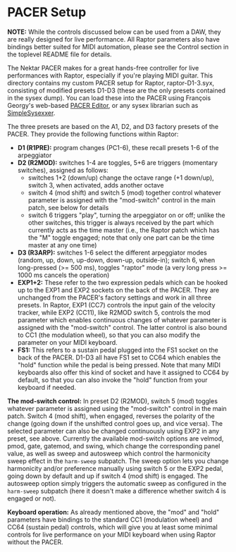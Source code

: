 # PACER Setup

**NOTE:** While the controls discussed below can be used from a DAW, they are really designed for live performance. All Raptor parameters also have bindings better suited for MIDI automation, please see the Control section in the toplevel README file for details.

The Nektar PACER makes for a great hands-free controller for live performances with Raptor, especially if you're playing MIDI guitar. This directory contains my custom PACER setup for Raptor, raptor-D1-3.syx, consisting of modified presets D1-D3 (these are the only presets contained in the sysex dump). You can load these into the PACER using François Georgy's web-based [PACER Editor][], or any sysex librarian such as [SimpleSysexxer][].

The three presets are based on the A1, D2, and D3 factory presets of the PACER. They provide the following functions within Raptor:

- **D1 (R1PRE):** program changes (PC1-6), these recall presets 1-6 of the arpeggiator
- **D2 (R2MOD):** switches 1-4 are toggles, 5+6 are triggers (momentary switches), assigned as follows:
    - switches 1+2 (down/up) change the octave range (+1 down/up), switch 3, when activated, adds another octave
    - switch 4 (mod shift) and switch 5 (mod) together control whatever parameter is assigned with the "mod-switch" control in the main patch, see below for details
    - switch 6 triggers "play", turning the arpeggiator on or off; unlike the other switches, this trigger is always received by the part which currently acts as the time master (i.e., the Raptor patch which has the "M" toggle engaged; note that only one part can be the time master at any one time)
- **D3 (R3ARP):** switches 1-6 select the different arpeggiator modes (random, up, down, up-down, down-up, outside-in); switch 6, when long-pressed (>= 500 ms), toggles "raptor" mode (a very long press >= 1000 ms cancels the operation)
- **EXP1+2:** These refer to the two expression pedals which can be hooked up to the EXP1 and EXP2 sockets on the back of the PACER. They are unchanged from the PACER's factory settings and work in all three presets. In Raptor, EXP1 (CC7) controls the input gain of the velocity tracker, while EXP2 (CC11), like R2MOD switch 5, controls the mod parameter which enables continuous changes of whatever parameter is assigned with the "mod-switch" control. The latter control is also bound to CC1 (the modulation wheel), so that you can also modify the parameter on your MIDI keyboard.
- **FS1:** This refers to a sustain pedal plugged into the FS1 socket on the back of the PACER. D1-D3 all have FS1 set to CC64 which enables the "hold" function while the pedal is being pressed. Note that many MIDI keyboards also offer this kind of socket and have it assigned to CC64 by default, so that you can also invoke the "hold" function from your keyboard if needed.

**The mod-switch control:** In preset D2 (R2MOD), switch 5 (mod) toggles whatever parameter is assigned using the "mod-switch" control in the main patch. Switch 4 (mod shift), when engaged, reverses the polarity of the change (going down if the unshifted control goes up, and vice versa). The selected parameter can also be changed continuously using EXP2 in any preset, see above. Currently the available mod-switch options are velmod, pmod, gate, gatemod, and swing, which change the corresponding panel value, as well as sweep and autosweep which control the harmonicity sweep effect in the `harm-sweep` subpatch. The sweep option lets you change harmonicity and/or preference manually using switch 5 or the EXP2 pedal, going down by default and up if switch 4 (mod shift) is engaged. The autosweep option simply triggers the automatic sweep as configured in the `harm-sweep` subpatch (here it doesn't make a difference whether switch 4 is engaged or not).

**Keyboard operation:** As already mentioned above, the "mod" and "hold" parameters have bindings to the standard CC1 (modulation wheel) and CC64 (sustain pedal) controls, which will give you at least some minimal controls for live performance on your MIDI keyboard when using Raptor without the PACER.

[PACER Editor]: https://studiocode.dev/pacer-editor
[SimpleSysexxer]: http://archive.today/cD4KR
